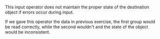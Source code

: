 This input operator does not maintain the proper state of the destination object if errors occur during input.

If we gave this operator the data in previous exercise, the first group would be read correctly, while the second wouldn't and the state of the object would be inconsistent.
